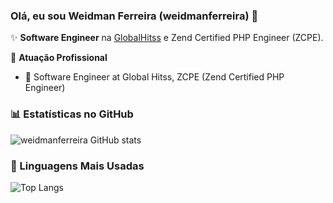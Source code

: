 ### Olá, eu sou Weidman Ferreira (weidmanferreira) 👋

✨ **Software Engineer** na [GlobalHitss]([https://dio.me](https://globalhitss.com/br/)) e Zend Certified PHP Engineer (ZCPE).

🏢 **Atuação Profissional**
- 🚀 Software Engineer at Global Hitss, ZCPE (Zend Certified PHP Engineer)

### 📊 Estatísticas no GitHub

![weidmanferreira GitHub stats](https://github-readme-stats.vercel.app/api?username=weidmanferreira&show_icons=true&theme=dracula)

### 🚀 Linguagens Mais Usadas

![Top Langs](https://github-readme-stats.vercel.app/api/top-langs/?username=weidmanferreira&layout=compact)
